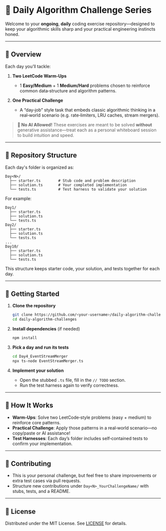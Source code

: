 # 🔄 Daily Algorithm Challenge Series

Welcome to your **ongoing**, **daily** coding exercise repository—designed to keep your algorithmic skills sharp and your practical engineering instincts honed.

---

## 📘 Overview

Each day you’ll tackle:

1. **Two LeetCode Warm‑Ups**

   * 1 **Easy/Medium** + 1 **Medium/Hard** problems chosen to reinforce common data‑structure and algorithm patterns.
2. **One Practical Challenge**

   * A “day‑job” style task that embeds classic algorithmic thinking in a real‑world scenario (e.g. rate‑limiters, LRU caches, stream mergers).

> **🚫 No AI Allowed!**
> These exercises are meant to be solved **without** generative assistance—treat each as a personal whiteboard session to build intuition and speed.

---

## 📂 Repository Structure

Each day's folder is organized as:

```
Day<N>/
  ├── starter.ts        # Stub code and problem description
  ├── solution.ts       # Your completed implementation
  └── tests.ts          # Test harness to validate your solution
```

For example:

```
Day1/
  ├── starter.ts
  ├── solution.ts
  └── tests.ts
Day2/
  ├── starter.ts
  ├── solution.ts
  └── tests.ts
...
Day10/
  ├── starter.ts
  ├── solution.ts
  └── tests.ts
```

This structure keeps starter code, your solution, and tests together for each day.

---

## 🚀 Getting Started

1. **Clone the repository**

   ```bash
   git clone https://github.com/<your‑username>/daily-algorithm-challenges.git
   cd daily-algorithm-challenges
   ```

2. **Install dependencies** (if needed)

   ```bash
   npm install
   ```

3. **Pick a day and run its tests**

   ```bash
   cd Day4_EventStreamMerger
   npx ts-node EventStreamMerger.ts
   ```

4. **Implement your solution**

   * Open the stubbed `.ts` file, fill in the `// TODO` section.
   * Run the test harness again to verify correctness.

---

## 📖 How It Works

* **Warm‑Ups**: Solve two LeetCode‑style problems (easy + medium) to reinforce core patterns.
* **Practical Challenge**: Apply those patterns in a real‑world scenario—no copy/paste or AI assistance!
* **Test Harnesses**: Each day’s folder includes self‑contained tests to confirm your implementation.

---

## 🤝 Contributing

* This is your personal challenge, but feel free to share improvements or extra test cases via pull requests.
* Structure new contributions under `Day<N>_YourChallengeName/` with stubs, tests, and a README.

---

## 📜 License

Distributed under the MIT License. See [LICENSE](LICENSE) for details.

